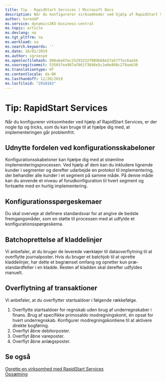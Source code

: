 ```yaml
---
title: Tip - RapidStart Services | Microsoft Docs
description: Når du konfigurerer virksomheder ved hjælp af RapidStart Services, er der nogle tip og tricks, som du kan bruge til at hjælpe dig med, at implementeringen går problemfrit.
author: SorenGP
ms.service: dynamics365-business-central
ms.topic: article
ms.devlang: na
ms.tgt_pltfrm: na
ms.workload: na
ms.search.keywords: ''
ms.date: 10/01/2019
ms.author: sgroespe
ms.openlocfilehash: 890a6e87ec25293232f089b68e57a577fec6aa56
ms.sourcegitcommit: 53565fea987af861f3846e5c1e0e868c279aeb30
ms.translationtype: HT
ms.contentlocale: da-DK
ms.lasthandoff: 12/20/2019
ms.locfileid: "2918162"
---
```

# <a name="tips-and-tricks-rapidstart-services"></a>Tip: RapidStart Services
Når du konfigurerer virksomheder ved hjælp af RapidStart Services, er der nogle tip og tricks, som du kan bruge til at hjælpe dig med, at implementeringen går problemfrit.  

## <a name="take-advantage-of-configuration-templates"></a>Udnytte fordelen ved konfigurationsskabeloner  
Konfigurationsskabeloner kan hjælpe dig med at strømline implementeringsprocessen. Ved hjælp af dem kan du inkludere lignende kunder i segmenter og derefter udarbejde en protokol til implementering, der behandler alle kunder i et segment på samme måde. På denne måde kan du anvende et niveau af forudkonfiguration til hvert segment og fortsætte med en hurtig implementering.  

## <a name="configuration-questionnaires"></a>Konfigurationsspørgeskemaer  
Du skal overveje at definere standardsvar for at angive de bedste fremgangsmåder, som en støtte til processen med at udfylde et konfigurationsspørgeskema.  

## <a name="batch-creation-of-journal-lines"></a>Batchoprettelse af kladdelinjer  
Vi anbefaler, at du bruger de leverede værktøjer til dataoverflytning til at overflytte journalposter. Hvis du bruger et batchjob til at oprette kladdelinjer, har dette et begrænset omfang og opretter kun præ-standardfelter i en kladde. Resten af kladden skal derefter udfyldes manuelt.  

## <a name="migrating-transactions"></a>Overflytning af transaktioner  
Vi anbefaler, at du overflytter startsaldoer i følgende rækkefølge. <!--Be aware that you cannot insert ledger entries directly. Instead you must use journals to post the journal lines--> 

1.  Overflytte startsaldoer for regnskab uden brug af underregnskaber i finans. Brug af specifikke primosaldo modregningskonti, én opsat for hvert underregnskab. Konfigurer modregningskontiene til at aktivere direkte bogføring.  
2.  Overflyt åbne debitorposter.  <!--work on these-->
3.  Overflyt åbne vareposter.  
4.  Overflyt åbne anlægsposter.  

## <a name="see-also"></a>Se også  
[Oprette en virksomhed med RapidStart Services](admin-set-up-a-company-with-rapidstart.md)  
[Opsætning](admin-setup-and-administration.md)
